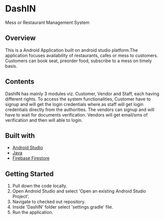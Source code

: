 # DashIN
Mess or Restaurant Management System  

## Overview
  This is a Android Application built on android studio platform.The application focuses availability of restaurants, cafes or mess to customers.
  Customers can book seat, preorder food, subscribe to a mess on timely basis.
  
## Contents
  DashIN has mainly 3 modules viz. Customer, Vendor and Staff, each having different rights. To access the system functionalities, Customer have to signup and will get the login credentials
  where as staff will get login credentials directly from the authorities. The vendors can signup and will have to wait for documents verification. Vendors will get email/sms of verification and then will able to login.
  
## Built with
  - [Android Studio](https://developer.android.com/studio)
  - [Java](https://www.oracle.com/in/java/technologies/javase-downloads.html)
  - [Firebase Firestore](https://console.firebase.google.com/u/0/?gclid=CjwKCAjw5vz2BRAtEiwAbcVILxqA7VehNr0I-Ws_2E2jZ9TllhHdfl-ZHNx3v_yjsQgKJolLqzVJFRoCsksQAvD_BwE)   

## Getting Started
  1. Pull down the code locally.                                                           
  2. Open Android Studio and select 'Open an existing Android Studio Project'.                                        
  3. Navigate to checked out repository.                                        
  4. Inside 'DashIN' folder select 'settings.gradle' file.                       
  5. Run the application.                                      
